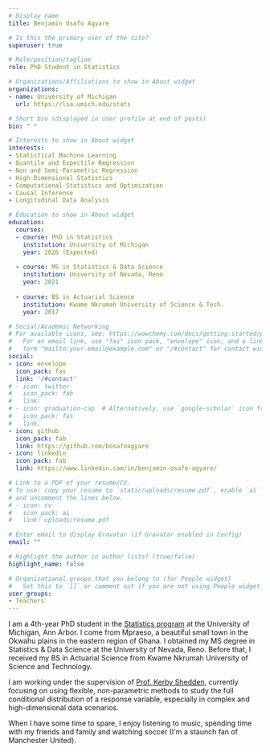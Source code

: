 ```yaml
---
# Display name
title: Benjamin Osafo Agyare

# Is this the primary user of the site?
superuser: true

# Role/position/tagline
role: PhD Student in Statistics

# Organizations/Affiliations to show in About widget
organizations:
- name: University of Michigan
  url: https://lsa.umich.edu/stats

# Short bio (displayed in user profile at end of posts)
bio: " "

# Interests to show in About widget
interests:
- Statistical Machine Learning
- Quantile and Expectile Regression
- Non and Semi-Parametric Regression
- High-Dimensional Statistics
- Computational Statistics and Optimization
- Causal Inference
- Longitudinal Data Analysis

# Education to show in About widget
education:
  courses:
  - course: PhD in Statistics
    institution: University of Michigan
    year: 2026 (Expected)
    
  - course: MS in Statistics & Data Science
    institution: University of Nevada, Reno
    year: 2021
    
  - course: BS in Actuarial Science
    institution: Kwame Nkrumah University of Science & Tech.
    year: 2017

# Social/Academic Networking
# For available icons, see: https://wowchemy.com/docs/getting-started/page-builder/#icons
#   For an email link, use "fas" icon pack, "envelope" icon, and a link in the
#   form "mailto:your-email@example.com" or "/#contact" for contact widget.
social:
- icon: envelope
  icon_pack: fas
  link: '/#contact'
# - icon: twitter
#   icon_pack: fab
#   link: 
# - icon: graduation-cap  # Alternatively, use `google-scholar` icon from `ai` icon pack
#   icon_pack: fas
#   link: 
- icon: github
  icon_pack: fab
  link: https://github.com/bosafoagyare
- icon: linkedin
  icon_pack: fab
  link: https://www.linkedin.com/in/benjamin-osafo-agyare/

# Link to a PDF of your resume/CV.
# To use: copy your resume to `static/uploads/resume.pdf`, enable `ai` icons in `params.toml`, 
# and uncomment the lines below.
# - icon: cv
#   icon_pack: ai
#   link: uploads/resume.pdf

# Enter email to display Gravatar (if Gravatar enabled in Config)
email: ""

# Highlight the author in author lists? (true/false)
highlight_name: false

# Organizational groups that you belong to (for People widget)
#   Set this to `[]` or comment out if you are not using People widget.
user_groups:
- Teachers
---
```


I am a 4th-year PhD student in the [Statistics program](https://lsa.umich.edu/stats) at the University of Michigan, Ann Arbor. I come from Mpraeso, a beautiful small town in the Okwahu plains in the eastern region of Ghana. I obtained my MS degree in Statistics & Data Science at the University of Nevada, Reno. Before that, I received my BS in Actuarial Science from Kwame Nkrumah University of Science and Technology.   

I am working under the supervision of [Prof. Kerby Shedden](https://lsa.umich.edu/stats/people/faculty/kshedden.html), currently focusing on using flexible, non-parametric methods to study the full conditional distribution of a response variable, especially in complex and high-dimensional data scenarios.

When I have some time to spare, I enjoy listening to music, spending time with my friends and family and watching soccer (I'm a staunch fan of Manchester United).

